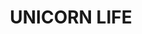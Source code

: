 ---
pid: llp584
title: UNICORN LIFE
location_transcription: My House
coordinates: "[-75.108289729095, 39.997743134243]"
zipcode: '19134'
gen_neighborhood: River Wards
neighborhood: Port Richmond
outside_phl: 
age: '11'
age_range: 6-13
instagram: 
image_file_name: llp_584.jpg
proposal_transcription: Unicorn Life
topic: Animals,Family,Unknown
topic_summary: 0, 0, 0
type: Mural
keywords_other: 
credit: Ashley Ochoa-Lopez
image_labels: 
twitter: 
facebook: 
permalink: "/monuments/llp584/"
layout: item-page
---